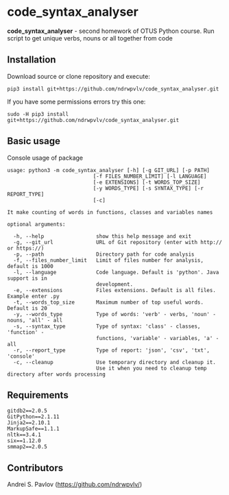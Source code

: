 # code_syntax_analyser

**code_syntax_analyser** - second homework of OTUS Python course. Run script to get unique verbs, nouns or all together from code 

## Installation
Download source or clone repository and execute:
```
pip3 install git+https://github.com/ndrwpvlv/code_syntax_analyser.git
```
If you have some permissions errors try this one:
```
sudo -H pip3 install git+https://github.com/ndrwpvlv/code_syntax_analyser.git

```

## Basic usage
Console usage of package
```
usage: python3 -m code_syntax_analyser [-h] [-g GIT_URL] [-p PATH]
                            [-f FILES_NUMBER_LIMIT] [-l LANGUAGE]
                            [-e EXTENSIONS] [-t WORDS_TOP_SIZE]
                            [-y WORDS_TYPE] [-s SYNTAX_TYPE] [-r REPORT_TYPE]
                            [-c]

It make counting of words in functions, classes and variables names

optional arguments:

  -h, --help                 show this help message and exit
  -g, --git_url              URL of Git repository (enter with http:// or https://)
  -p, --path                 Directory path for code analysis
  -f, --files_number_limit   Limit of files number for analysis, default is 1000
  -l, --language             Code language. Default is 'python'. Java support is in
                             development.
  -e, --extensions           Files extensions. Default is all files. Example enter .py
  -t, --words_top_size       Maximum number of top useful words. Default is 20
  -y, --words_type           Type of words: 'verb' - verbs, 'noun' - nouns, 'all' - all
  -s, --syntax_type          Type of syntax: 'class' - classes, 'function' -
                             functions, 'variable' - variables, 'a' - all
  -r, --report_type          Type of report: 'json', 'csv', 'txt', 'console'
  -c, --cleanup              Use temporary directory and cleanup it. 
                             Use it when you need to cleanup temp directory after words processing 
```

## Requirements
```
gitdb2==2.0.5
GitPython==2.1.11
Jinja2==2.10.1
MarkupSafe==1.1.1
nltk==3.4.1
six==1.12.0
smmap2==2.0.5
```

## Contributors
Andrei S. Pavlov (https://github.com/ndrwpvlv/)
